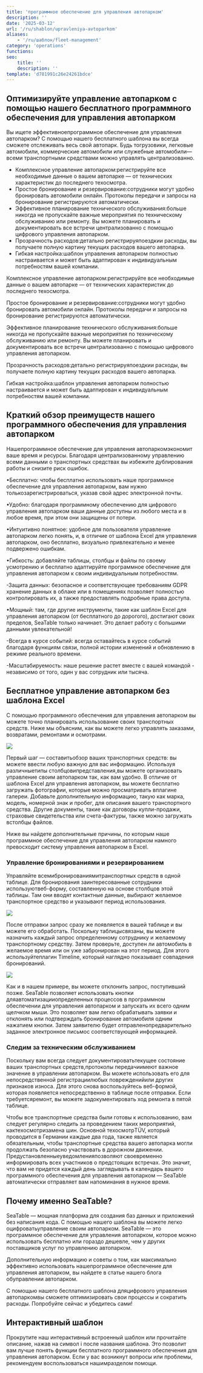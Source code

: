 ```yaml
---
title: 'программное обеспечение для управления автопарком'
description: ''
date: '2025-03-12'
url: '/ru/shablon/upravleniya-avtoparkom'
aliases:
    - '/ru/шаблон/fleet-management'
category: 'operations'
functions:
seo:
    title: ''
    description: ''
template: 'd781991c26e24261bdce'
---
```


## Оптимизируйте управление автопарком с помощью нашего бесплатного программного обеспечения для управления автопарком

Вы ищете эффективноепрограммное обеспечение для управления автопарком? С помощью нашего бесплатного шаблона вы всегда сможете отслеживать весь свой автопарк. Будь тогрузовики, легковые автомобили, коммерческие автомобили или служебные автомобили— всеми транспортными средствами можно управлять централизованно.

- Комплексное управление автопарком:регистрируйте все необходимые данные о вашем автопарке — от технических характеристик до последнего техосмотра.
- Простое бронирование и резервирование:сотрудники могут удобно бронировать автомобили онлайн. Протоколы передачи и запросы на бронирование регистрируются автоматически.
- Эффективное планирование технического обслуживания:больше никогда не пропускайте важные мероприятия по техническому обслуживанию или ремонту. Вы можете планировать и документировать все встречи централизованно с помощью цифрового управления автопарком.
- Прозрачность расходов:детально регистрируяпоездкии расходы, вы получаете полную картину текущих расходов вашего автопарка.
- Гибкая настройка:шаблон управления автопарком полностью настраивается и может быть адаптирован к индивидуальным потребностям вашей компании.

Комплексное управление автопарком:регистрируйте все необходимые данные о вашем автопарке — от технических характеристик до последнего техосмотра.

Простое бронирование и резервирование:сотрудники могут удобно бронировать автомобили онлайн. Протоколы передачи и запросы на бронирование регистрируются автоматически.

Эффективное планирование технического обслуживания:больше никогда не пропускайте важные мероприятия по техническому обслуживанию или ремонту. Вы можете планировать и документировать все встречи централизованно с помощью цифрового управления автопарком.

Прозрачность расходов:детально регистрируяпоездкии расходы, вы получаете полную картину текущих расходов вашего автопарка.

Гибкая настройка:шаблон управления автопарком полностью настраивается и может быть адаптирован к индивидуальным потребностям вашей компании.

## Краткий обзор преимуществ нашего программного обеспечения для управления автопарком

Нашепрограммное обеспечение для управления автопаркомэкономит ваше время и ресурсы. Благодаря централизованному управлению всеми данными о транспортных средствах вы избежите дублирования работы и снизите риск ошибок.

•Бесплатно: чтобы бесплатно использовать наше программное обеспечение для управления автопарком, вам нужно толькозарегистрироваться, указав свой адрес электронной почты.

•Удобно: благодаря программному обеспечению для цифрового управления автопарком ваши данные доступны из любого места и в любое время, при этом они защищены от потери.

•Интуитивно понятное: удобное для пользователя управление автопарком легко понять, и, в отличие от шаблона Excel для управления автопарком, оно бесплатно, визуально привлекательно и менее подвержено ошибкам.

•Гибкость: добавляйте таблицы, столбцы и файлы по своему усмотрению и бесплатно адаптируйте программное обеспечение для управления автопарком к своим индивидуальным потребностям.

-Защита данных: безопасное и соответствующее требованиям GDPR хранение данных в облаке или в помещениях позволяет полностью контролировать их, а также предоставлять подробные права доступа.

•Мощный: там, где другие инструменты, такие как шаблон Excel для управления автопарком (от бесплатного до дорогого), достигают своих пределов, SeaTable только начинает. Это делает работу с большими данными увлекательной!

-Всегда в курсе событий: всегда оставайтесь в курсе событий благодаря функциям связи, полной истории изменений и обновлению в режиме реального времени.

-Масштабируемость: наше решение растет вместе с вашей командой - независимо от того, один у вас сотрудник или тысяча.

## Бесплатное управление автопарком без шаблона Excel

С помощью программного обеспечения для управления автопарком вы можете точно планировать использование своих транспортных средств. Ниже мы объясним, как вы можете легко управлять заказами, возвратами, ремонтами и осмотрами.

![](images/image-1739373488166.png)

Первый шаг — составитьобзор ваших транспортных средств: вы можете ввести любую важную для вас информацию. Используя различныетипы столбцовипредставления,вы можете организовать управление своим автопарком так, как вам удобно. В отличие от шаблона Excel для управления автопарком, вы можете бесплатно загружать фотографии, которые можно просматривать вплагине галереи. Добавьте дополнительную информацию, такую как марка, модель, номерной знак и пробег, для описания вашего транспортного средства. Другие документы, такие как договоры купли-продажи, страховые свидетельства или счета-фактуры, также можно загружать встолбцы файлов.

Ниже вы найдете дополнительные причины, по которым наше программное обеспечение для управления автопарком намного превосходит систему управления автопарком в Excel.

### Управление бронированиями и резервированием

Управляйте всемибронированиямитранспортных средств в одной таблице. Для бронирования заинтересованные сотрудники используютвеб-форму, составленную на основе столбцов этой таблицы. Там они вводят контактные данные, выбирают желаемое транспортное средство и указывают период использования.

![](images/vehicle-request.png)

После отправки запрос сразу же появляется в вашей таблице и вы можете его обработать. Поскольку таблицысвязаны, вы можете назначить каждый запрос определенному сотруднику и желаемому транспортному средству. Затем проверьте, доступен ли автомобиль в желаемое время или он уже забронирован на этот период. Для этого используйтеплагин Timeline, который наглядно показывает совпадения бронирований.

![](images/Booked-vehicles.png)

Как и в нашем примере, вы можете отклонить запрос, поступивший позже. SeaTable позволяет использовать кнопки дляавтоматизацииопределенных процессов в программном обеспечении для управления автопарком и запускать их всего одним щелчком мыши. Это позволяет вам легко обрабатывать заявки и отклонять или подтверждать бронирование автомобиля одним нажатием кнопки. Затем заявителю будет отправленопредварительно заданное электронное письмос соответствующей информацией.

### Следим за техническим обслуживанием

Поскольку вам всегда следует документироватьтекущее состояние ваших транспортных средств,протоколы передачиимеют важное значение в управлении автопарком. Вы можете использовать его для непосредственной регистрациилюбых поврежденийили других признаков износа. Для этого снова воспользуйтесь веб-формой, которая появляется непосредственно в таблице после отправки. Если требуетсяремонт, вы можете задокументировать ход ремонта в пятой таблице.

Чтобы все транспортные средства были готовы к использованию, вам следует регулярно следить за проведением таких мероприятий, кактехосмотризамена шин. Основной техосмотрTÜV, который проводится в Германии каждые два года, также является обязательным, чтобы транспортные средства вашего автопарка могли продолжать безопасно участвовать в дорожном движении. Предустановленныеуведомленияпозволяют своевременно информировать всех участников о предстоящих встречах. Это значит, что вам не придется каждый день заглядывать в календарь вашего программного обеспечения для управления автопарком — SeaTable автоматически отправляет вам напоминания в нужное время.

## Почему именно SeaTable?

SeaTable — мощная платформа для создания баз данных и приложений без написания кода. С помощью нашего шаблона вы можете легко оцифроватьуправление своим автопарком. SeaTable — это программное обеспечение для управления автопарком, которое можно использовать бесплатно или гораздо дешевле, чем у других поставщиков услуг по управлению автопарком.

Дополнительную информацию и советы о том, как максимально эффективно использовать нашепрограммное обеспечение для управления автопарком, вы найдете в статье нашего блога обуправлении автопарком.

С помощью нашего бесплатного шаблона дляцифрового управления автопаркомвы сможете оптимизировать свои процессы и сократить расходы. Попробуйте сейчас и убедитесь сами!

## Интерактивный шаблон

Прокрутите наш интерактивный встроенный шаблон или прочитайте описание, нажав на символ i после названия шаблона. Это позволит вам лучше понять функции бесплатного программного обеспечения для управления автопарком. Если у вас возникнут вопросы или проблемы, рекомендуем воспользоваться нашимразделом помощи.
